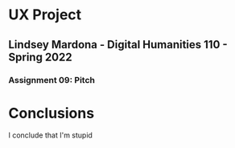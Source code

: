 # UX Project
## Lindsey Mardona - Digital Humanities 110 - Spring 2022
### Assignment 09: Pitch

# Conclusions #
I conclude that I'm stupid
